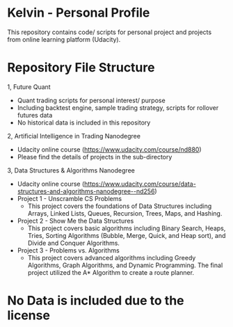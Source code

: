# Kelvin - Personal Profile
This repository contains code/ scripts for personal project and projects from online learning platform (Udacity). 

# Repository File Structure

1, Future Quant
  - Quant trading scripts for personal interest/ purpose 
  - Including backtest engine, sample trading strategy, scripts for rollover futures data 
  - No historical data is included in this repository
  
2, Artificial Intelligence in Trading Nanodegree
  - Udacity online course (https://www.udacity.com/course/nd880)
  - Please find the details of projects in the sub-directory

3, Data Structures & Algorithms Nanodegree
  - Udacity online course (https://www.udacity.com/course/data-structures-and-algorithms-nanodegree--nd256)
  - Project 1 - Unscramble CS Problems
    - This project covers the foundations of Data Structures including Arrays, Linked Lists, Queues, Recursion, Trees, Maps, and Hashing.
  - Project 2 - Show Me the Data Structures
    - This project covers basic algorithms including Binary Search, Heaps, Tries, Sorting Algorithms (Bubble, Merge, Quick, and Heap sort), and Divide and Conquer Algorithms.
  - Project 3 - Problems vs. Algorithms
    - This project covers advanced algorithms including Greedy Algorithms, Graph Algorithms, and Dynamic Programming. The final project utilized the A* Algorithm to create a route planner.

# No Data is included due to the license
